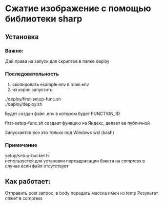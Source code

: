 # Сжатие изображение с помощью библиотеки sharp

## Установка
### Важно:
Дай права на запуск для скриптов в папке deploy

### Последовательность
1. скопировать example.env в main.env  
2. из корня запустить:

./deploy/first-setup-func.sh  
./deploy/deploy.sh

Будет создан файл .env в котором будет FUNCTION_ID

first-setup-func.sh  создает функцию на Яндекс, делает ее публичной

Запускается все это только под Windows wsl (bash)

### Примечание
setup/setup-backet.ts  
используется для установки переадрасации бакета на compress в случае если файл отсутствует

## Как работает:
Отправить post запрос, в body передать массив имен из temp
Результат ляжет в compress